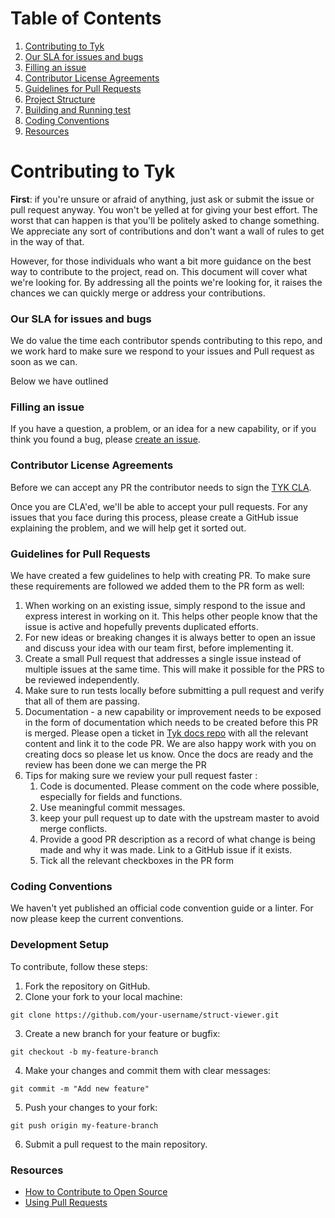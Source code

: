 # Table of Contents
1. [Contributing to Tyk](#contributing-to-tyk)
2. [Our SLA for issues and bugs](#our-sla-for-issues-and-bugs)
3. [Filling an issue](#filling-an-issue)
4. [Contributor License Agreements](#contributor-license-agreements)
5. [Guidelines for Pull Requests](#guidelines-for-pull-requests)
6. [Project Structure](#project-structure)
7. [Building and Running test](#building-and-running-test)
8. [Coding Conventions](#coding-conventions)
9. [Resources](#resources)

# Contributing to Tyk

**First**: if you're unsure or afraid of anything, just ask or submit the issue or pull request anyway. You won't be yelled at for giving your best effort. The worst that can happen is that you'll be politely asked to change something. We appreciate any sort of contributions and don't want a wall of rules to get in the way of that.

However, for those individuals who want a bit more guidance on the best way to contribute to the project, read on. This document will cover what we're looking for. By addressing all the points we're looking for, it raises the chances we can quickly merge or address your contributions.

### Our SLA for issues and bugs
We do value the time each contributor spends contributing to this repo, and we work hard to make sure we respond to your issues and Pull request as soon as we can.

Below we have outlined 

### Filling an issue 
If you have a question, a problem, or an idea for a new capability, or if you think you found a bug, please [create an
issue](/issues/new).

### Contributor License Agreements

Before we can accept any PR the contributor needs to sign the [TYK CLA](./CLA.md).

Once you are CLA'ed, we'll be able to accept your pull requests. For any issues that you face during this process, please create a GitHub issue explaining the problem, and we will help get it sorted out.

### Guidelines for Pull Requests
We have created a few guidelines to help with creating PR. To make sure these requirements are followed we added them to the PR form as well:

1. When working on an existing issue, simply respond to the issue and express interest in working on it.  This helps other people know that the issue is active and hopefully prevents duplicated efforts.
2. For new ideas or breaking changes it is always better to open an issue and discuss your idea with our team first, before implementing it.
3. Create a small Pull request that addresses a single issue instead of multiple issues at the same time. This will make it possible for the PRS to be reviewed independently.
5. Make sure to run tests locally before submitting a pull request and verify that all of them are passing.
6. Documentation - a new capability or improvement needs to be exposed in the form of documentation which needs to be created before this PR is merged. Please open a ticket in [Tyk docs repo](https://github.com/TykTechnologies/tyk-docs/issues/new?assignees=&labels=enhancement&template=feature_request.md&title=) with all the relevant content and link it to the code PR. We are also happy work with you on creating docs so please let us know. Once the docs are ready and the review has been done we can merge the PR
7. Tips for making sure we review your pull request faster :
    1. Code is documented. Please comment on the code where possible, especially for fields and functions.
    2. Use meaningful commit messages.
    3. keep your pull request up to date with the upstream master to avoid merge conflicts.
    4. Provide a good PR description as a record of what change is being made and why it was made. Link to a GitHub issue if it exists.
    5. Tick all the relevant checkboxes in the PR form
    

### Coding Conventions
We haven't yet published an official code convention guide or a linter. For now please keep the current conventions.

### Development Setup
To contribute, follow these steps:

1.	Fork the repository on GitHub.
2.	Clone your fork to your local machine:
```git
git clone https://github.com/your-username/struct-viewer.git
```

3.	Create a new branch for your feature or bugfix:
```git
git checkout -b my-feature-branch
```

4.	Make your changes and commit them with clear messages:
```git
git commit -m "Add new feature"
```

5.	Push your changes to your fork:
```git
git push origin my-feature-branch
```

6. Submit a pull request to the main repository.


### Resources
- [How to Contribute to Open Source](https://opensource.guide/how-to-contribute/)
- [Using Pull Requests](https://help.github.com/articles/about-pull-requests/)


    
